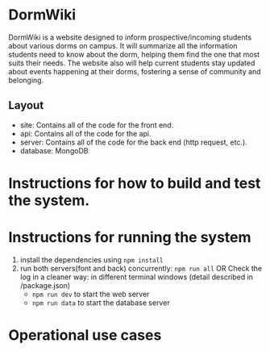 # DormWiki
DormWiki is a website designed to inform prospective/incoming students about various dorms on campus. It will summarize all the information students need to know about the dorm, helping them find the one that most suits their needs. The website also will help current students stay updated about events happening at their dorms, fostering a sense of community and belonging.

## Layout
- site: Contains all of the code for the front end.
- api: Contains all of the code for the api.
- server: Contains all of the code for the back end (http request, etc.).
- database: MongoDB


# Instructions for how to build and test the system.



# Instructions for running the system
1. install the dependencies using `npm install`
2. run both servers(font and back) concurrently: `npm run all`
   OR 
   Check the log in a cleaner way: in different terminal windows (detail described in /package.json)
	- `npm run dev` to start the web server
	- `npm run data` to start the database server


# Operational use cases
